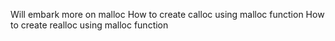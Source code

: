 Will embark more on malloc
How to create calloc using malloc function
How to create realloc using malloc function
